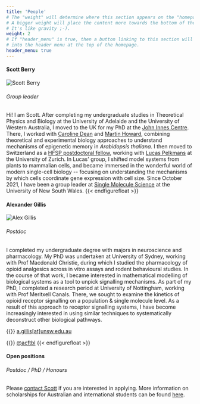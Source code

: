 ```yaml
---
title: 'People'
# The "weight" will determine where this section appears on the "homepage".
# A bigger weight will place the content more towards the bottom of the page.
# It's like gravity ;-).
weight: 2
# If "header_menu" is true, then a button linking to this section will be placed
# into the header menu at the top of the homepage.
header_menu: true
---
```



#### Scott Berry
![Scott Berry](images/ProfilePicture.jpg#floatright)
###### Group leader

Hi! I am Scott. After completing my undergraduate studies in Theoretical Physics and Biology at the University of Adelaide and the University of Western Australia, I moved to the UK for my PhD at the [John Innes Centre](https://www.jic.ac.uk/). There, I worked with [Caroline Dean](https://www.jic.ac.uk/people/caroline-dean/) and [Martin Howard](https://www.jic.ac.uk/people/martin-howard/), combining theoretical and experimental biology approaches to understand mechanisms of epigenetic memory in *Arabidopsis thaliana*. I then moved to Switzerland as a [HFSP postdoctoral fellow](https://www.hfsp.org/funding/hfsp-funding/postdoctoral-fellowships), working with [Lucas Pelkmans](https://pelkmanslab.org/) at the University of Zurich. In Lucas' group, I shifted model systems from plants to mammalian cells, and became immersed in the wonderful world of modern single-cell biology -- focusing on understanding the mechanisms by which cells coordinate gene expression with cell size. Since October 2021, I have been a group leader at [Single Molecule Science](https://sms.unsw.edu.au/) at the University of New South Wales.
{{< endfigurefloat >}}

#### Alexander Gillis
![Alex Gillis](images/AlexGillis_BW.jpg#floatright)
###### Postdoc

I completed my undergraduate degree with majors in neuroscience and pharmacology. My PhD was undertaken at University of Sydney, working with Prof Macdonald Christie, during which I studied the pharmacology of opioid analgesics across in vitro assays and rodent behavioural studies. In the course of that work, I became interested in mathematical modelling of biological systems as a tool to unpick signalling mechanisms. As part of my PhD, I completed a research period at University of Nottingham, working with Prof Meritxell Canals. There, we sought to examine the kinetics of opioid receptor signalling on a population & single molecule level. As a result of this approach to receptor signalling systems, I have become increasingly interested in using similar techniques to systematically deconstruct other biological pathways.

{{<icon class="fa fa-envelope">}}&nbsp;[a.gillis[at]unsw.edu.au](a.gillis@unsw.edu.au)

{{<icon class="fa fa-twitter">}}&nbsp;[@acftbl](http://twitter.com/acftbl)
{{< endfigurefloat >}}

#### Open positions

###### Postdoc / PhD / Honours

Please [contact Scott](mailto:scott.berry@unsw.edu.au) if you are interested in applying. More information on scholarships for Australian and international students can be found [here](https://research.unsw.edu.au/graduate-research-scholarships).